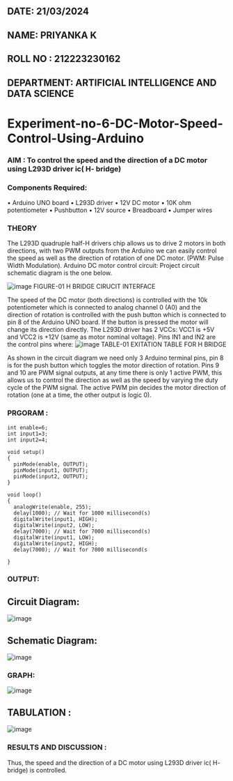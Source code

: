
##  DATE: 21/03/2024

## NAME: PRIYANKA K
##  ROLL NO : 212223230162
##  DEPARTMENT: ARTIFICIAL INTELLIGENCE AND DATA SCIENCE
# Experiment-no-6-DC-Motor-Speed-Control-Using-Arduino
### AIM : To control the speed and the direction of a DC motor using L293D driver ic( H- bridge)

### Components Required:
•	Arduino UNO board
•	L293D driver
•	12V DC motor
•	10K ohm potentiometer
•	Pushbutton
•	12V source
•	Breadboard
•	Jumper wires
### THEORY 
The L293D quadruple half-H drivers chip allows us to drive 2 motors in both directions, with two PWM outputs from the Arduino we can easily control the speed as well as the direction of rotation of one DC motor. (PWM: Pulse Width Modulation).
Arduino DC motor control circuit:
Project circuit schematic diagram is the one below.

![image](https://user-images.githubusercontent.com/36288975/167763051-b230c183-afc5-46f2-ba95-0f95e10dd6c9.png)
FIGURE-01 H BRIDGE CIRUCIT INTERFACE 
 
The speed of the DC motor (both directions) is controlled with the 10k potentiometer which is connected to analog channel 0 (A0) and the direction of rotation is controlled with the push button which is connected to pin 8 of the Arduino UNO board. If the button is pressed the motor will change its direction directly.
The L293D driver has 2 VCCs: VCC1 is +5V and VCC2 is +12V (same as motor nominal voltage). Pins IN1 and IN2 are the control pins where:
![image](https://user-images.githubusercontent.com/36288975/167763120-1421c2c5-8381-49eb-b376-03f6e1113b7a.png)
TABLE-01 EXITATION TABLE FOR H BRIDGE 

As shown in the circuit diagram we need only 3 Arduino terminal pins, pin 8 is for the push button which toggles the motor direction of rotation. Pins 9 and 10 are PWM signal outputs, at any time there is only 1 active PWM, this allows us to control the direction as well as the speed by varying the duty cycle of the PWM signal. The active PWM pin decides the motor direction of rotation (one at a time, the other output is logic 0).

### PRGORAM :
```
int enable=6;
int input1=3;
int input2=4;

void setup()
{
  pinMode(enable, OUTPUT);
  pinMode(input1, OUTPUT);
  pinMode(input2, OUTPUT);
}

void loop()
{
  analogWrite(enable, 255);
  delay(1000); // Wait for 1000 millisecond(s)
  digitalWrite(input1, HIGH);
  digitalWrite(input2, LOW);
  delay(7000); // Wait for 7000 millisecond(s)
  digitalWrite(input1, LOW);
  digitalWrite(input2, HIGH);
  delay(7000); // Wait for 7000 millisecond(s

}
```
### OUTPUT:
## Circuit Diagram:
![image](https://github.com/Priyanka1846/Experiment-no-7-DC-Motor-Speed-Control-Using-Arduino/assets/139425809/292acecc-65df-44c9-b6df-fad042096601)
## Schematic Diagram:
![image](https://github.com/Priyanka1846/Experiment-no-7-DC-Motor-Speed-Control-Using-Arduino/assets/139425809/92f8a31b-140f-495c-8ee2-c485a5107afa)
### GRAPH:
![image](https://github.com/Priyanka1846/Experiment-no-7-DC-Motor-Speed-Control-Using-Arduino/assets/139425809/9f7f4520-d360-4838-a0d3-106cb8dde839)
## TABULATION :
![image](https://github.com/Priyanka1846/Experiment-no-7-DC-Motor-Speed-Control-Using-Arduino/assets/139425809/737d5d72-b973-4df6-adbb-2649c48c604f)




### RESULTS AND DISCUSSION :
Thus, the speed and the direction of a DC motor using L293D driver ic( H- bridge) is controlled.
